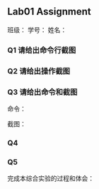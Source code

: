 ## Lab01 Assignment
班级： 学号： 姓名：

### Q1 请给出命令行截图

### Q2 请给出操作截图

### Q3 请给出命令和截图

命令：

截图：

### Q4 

### Q5 

完成本综合实验的过程和体会：
